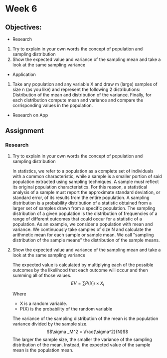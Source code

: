 
<script type="text/x-mathjax-config">
    MathJax.Hub.Config({
      tex2jax: {
        skipTags: ['script', 'noscript', 'style', 'textarea', 'pre'],
        inlineMath: [['\\(','\\)'], ['$', '$']],
        displayMath: [ ['$$','$$'], ["\\[","\\]"] ],
      }
    });
  </script>
  <script src="https://cdn.mathjax.org/mathjax/latest/MathJax.js?config=TeX-AMS-MML_HTMLorMML" type="text/javascript"></script>


# Week 6


## Objectives:

* Research

1. Try to explain in your own words the concept of population and sampling distribution
2. Show the expected value and variance of the sampling mean and take a look at the same sampling variance

* Application

1. Take any population and any variable X and draw m (large) samples of size n (as you like) and represent the following 2 distributions: Distribution of the mean and distribution of the variance. Finally, for each distribution compute mean and variance and compare the corrisponding values in the population.

* Research on App

## Assignment
### Research

1. Try to explain in your own words the concept of population and sampling distribution

    In statistics, we refer to a population as a complete set of individuals with a common characteristic, while a sample is a smaller portion of said population extracted using sampling techniques. A sample must reflect its original population characteristics. For this reason, a statistical analysis of a sample must report the approximate standard deviation, or standard error, of its results from the entire population. 
A sampling distribution is a probability distribution of a statistic obtained from a larger set of samples drawn from a specific population. The sampling distribution of a given population is the distribution of frequencies of a range of different outcomes that could occur for a statistic of a population. As an example, we consider a population with mean and variance. We continuously take samples of size N and calculate the arithmetic mean for each sample or sample mean. We call "sampling distribution of the sample means" the distribution of the sample means.

2. Show the expected value and variance of the sampling mean and take a look at the same sampling variance

    The expected value is calculated by multiplying each of the possible outcomes by the likelihood that each outcome will occur and then summing all of those values.
$$EV=\sum {P(X_i)\times X_i}$$

    Where
    * X is a random variable.
    * P(X) is the probability of the random variable
    
    The variance of the sampling distribution of the mean is the population variance divided by the sample size. 
        $$\sigma _M^2 = \frac{\sigma^2}{N}$$
    The larger the sample size, the smaller the variance of the sampling distribution of the mean.
    Instead, the expected value of the sample mean is the population mean.
